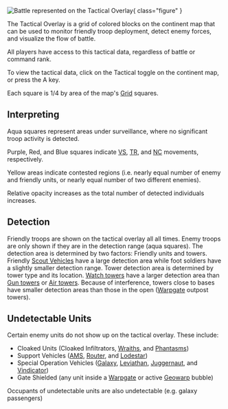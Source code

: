 ![ Battle represented on the
Tactical Overlay](../images/Tactical-Overlay.jpg){ class="figure" }

The Tactical Overlay is a grid of colored blocks on the
continent map that can be used to monitor friendly troop deployment, detect
enemy forces, and visualize the flow of battle.

All players have access to this tactical data, regardless of battle or command
rank.

To view the tactical data, click on the Tactical toggle on the continent map, or
press the A key.

Each square is 1/4 by area of the map's [Grid](Grid.md) squares.

## Interpreting

Aqua squares represent areas under surveillance, where no significant troop
activity is detected.

Purple, Red, and Blue squares indicate [VS](../factions/Vanu_Sovereignty.md),
[TR](../factions/Terran_Republic.md), and [NC](../factions/New_Conglomerate.md) movements,
respectively.

Yellow areas indicate contested regions (i.e. nearly equal number of enemy and
friendly units, or nearly equal number of two different enemies).

Relative opacity increases as the total number of detected individuals
increases.

## Detection

Friendly troops are shown on the tactical overlay all all times. Enemy troops
are only shown if they are in the detection range (aqua squares). The detection
area is determined by two factors: Friendly units and towers. Friendly
[Scout Vehicles](../certifications/Light_Scout.md) have a large detection area
while foot soldiers have a slightly smaller detection range. Tower detection
area is determined by tower type and its location.
[Watch towers](../locations/Watch_tower.md) have a larger detection area than
[Gun towers](../locations/Gun_tower.md) or
[Air towers](../locations/Air_tower.md). Because of interference, towers close
to bases have smaller detection areas than those in the open
([Warpgate](../locations/Warpgate.md) outpost towers).

## Undetectable Units

Certain enemy units do not show up on the tactical overlay. These include:

- Cloaked Units (Cloaked Infiltrators, [Wraiths](../vehicles/Wraith.md), and
  [Phantasms](../vehicles/Phantasm.md))
- Support Vehicles ([AMS](../vehicles/Advanced_Mobile_Station.md),
  [Router](../vehicles/Router.md), and [Lodestar](../vehicles/Lodestar.md))
- Special Operation Vehicles ([Galaxy](../vehicles/Galaxy.md),
  [Leviathan](../vehicles/Leviathan.md),
  [Juggernaut](../vehicles/Juggernaut.md), and
  [Vindicator](../vehicles/Vindicator.md))
- Gate Shielded (any unit inside a [Warpgate](../locations/Warpgate.md) or
  active [Geowarp](../locations/Geowarp.md) bubble)

Occupants of undetectable units are also undetectable (e.g. galaxy passengers)
